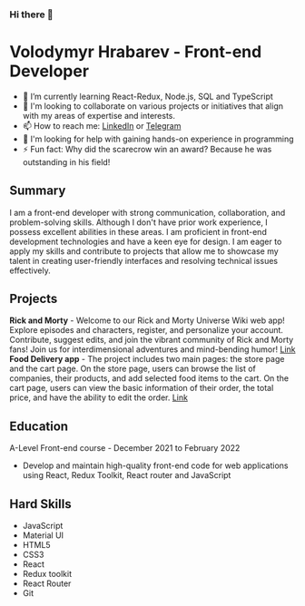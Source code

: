 ### Hi there 👋

# Volodymyr Hrabarev - Front-end Developer
- 🌱 I’m currently learning React-Redux, Node.js, SQL and TypeScript
- 👯 I'm looking to collaborate on various projects or initiatives that align with my areas of expertise and interests.
- 📫 How to reach me: [LinkedIn](https://www.linkedin.com/in/volodymyr-hrabarev-429373254/) or [Telegram](https://t.me/VHrabarev)
- 🤔 I'm looking for help with gaining hands-on experience in programming 
- ⚡ Fun fact: Why did the scarecrow win an award? Because he was outstanding in his field!

## Summary
I am a front-end developer with strong communication, collaboration, and problem-solving skills. Although I don't have prior work experience, I possess excellent abilities in these areas. I am proficient in front-end development technologies and have a keen eye for design. I am eager to apply my skills and contribute to projects that allow me to showcase my talent in creating user-friendly interfaces and resolving technical issues effectively.

## Projects
**Rick and Morty** - Welcome to our Rick and Morty Universe Wiki web app! Explore episodes and characters, register, and personalize your account. Contribute, suggest edits, and join the vibrant community of Rick and Morty fans! Join us for interdimensional adventures and mind-bending humor! [Link](https://serene-tulumba-0207af.netlify.app/)
**Food Delivery app** - The project includes two main pages: the store page and the cart page. On the store page, users can browse the list of companies, their products, and add selected food items to the cart. On the cart page, users can view the basic information of their order, the total price, and have the ability to edit the order. [Link](https://merry-caramel-846316.netlify.app/shopping-cart)

## Education
 A-Level Front-end course - December 2021 to February 2022
 * Develop and maintain high-quality front-end code for web applications using React, Redux Toolkit, React router and JavaScript

## Hard Skills
* JavaScript
* Material UI
* HTML5
* CSS3
* React
* Redux toolkit
* React Router
* Git
